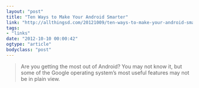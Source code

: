 ```yaml
---
layout: "post"
title: "Ten Ways to Make Your Android Smarter"
link: "http://allthingsd.com/20121009/ten-ways-to-make-your-android-smarter/"
tags: 
- "links"
date: "2012-10-10 00:00:42"
ogtype: "article"
bodyclass: "post"
---
```


> Are you getting the most out of Android? You may not know it, but some of the Google operating system’s most useful features may not be in plain view.